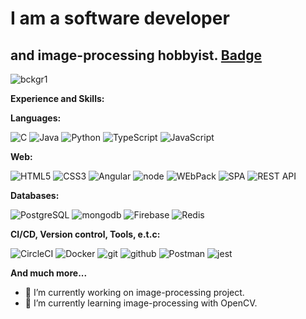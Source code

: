 # I am a software developer 
## and image-processing hobbyist. [Badge](https://www.credly.com/credit/23353049)

![bckgr1](https://user-images.githubusercontent.com/34711686/101488081-cab1d980-3967-11eb-858b-4b0f1df85fdd.jpg)

<p><strong>Experience and Skills:</strong></p>

<p><strong>Languages:</strong></p>

![C](https://img.shields.io/badge/-C/C++-grey?style=for-the-badge&logo=c&logoColor=white&labelColor=8E2DE2)
![Java](https://img.shields.io/badge/-java-grey?style=for-the-badge&logo=java&logoColor=white&labelColor=8E2DE2)
![Python](https://img.shields.io/badge/-Python-grey?style=for-the-badge&logo=python&logoColor=white&labelColor=8E2DE2)
![TypeScript](https://img.shields.io/badge/-TypeScript-grey?style=for-the-badge&logo=typescript&logoColor=white&labelColor=8E2DE2)
![JavaScript](https://img.shields.io/badge/-JavaScript-grey?style=for-the-badge&logo=javascript&logoColor=white&labelColor=8E2DE2)

<p><strong>Web:</strong></p>

![HTML5](https://img.shields.io/badge/-html%205-grey?style=for-the-badge&logo=html5&logoColor=white&labelColor=8E2DE2)
![CSS3](https://img.shields.io/badge/-css%203-grey?style=for-the-badge&logo=css3&logoColor=white&labelColor=8E2DE2)
![Angular](https://img.shields.io/badge/-Angular-grey?style=for-the-badge&logo=Angular&logoColor=white&labelColor=8E2DE2)
![node](https://img.shields.io/badge/-node-grey?style=for-the-badge&logo=node.js&logoColor=white&labelColor=8E2DE2)
![WEbPack](https://img.shields.io/badge/-WEbPack-grey?style=for-the-badge&logo=WEbPack&logoColor=white&labelColor=8E2DE2)
![SPA](https://img.shields.io/badge/-SPA-grey?style=for-the-badge&logo=SPA&logoColor=white&labelColor=8E2DE2)
![REST API](https://img.shields.io/badge/-REST%20API-grey?style=for-the-badge&logo=RESTAPI&logoColor=white&labelColor=8E2DE2)

<p><strong>Databases:</strong></p>

![PostgreSQL](https://img.shields.io/badge/-PostgreSQL-grey?style=for-the-badge&logo=postgresql&logoColor=white&labelColor=8E2DE2)
![mongodb](https://img.shields.io/badge/-mongodb-grey?style=for-the-badge&logo=mongodb&logoColor=white&labelColor=8E2DE2)
![Firebase](https://img.shields.io/badge/-Firebase-grey?style=for-the-badge&logo=firebase&logoColor=white&labelColor=8E2DE2)
![Redis](https://img.shields.io/badge/-Redis-grey?style=for-the-badge&logo=redis&logoColor=white&labelColor=8E2DE2)

<p><strong>CI/CD, Version control, Tools, e.t.c:</strong></p>

![CircleCI](https://img.shields.io/badge/-CircleCI-grey?style=for-the-badge&logo=CircleCI&logoColor=white&labelColor=8E2DE2)
![Docker](https://img.shields.io/badge/-Docker-grey?style=for-the-badge&logo=Docker&logoColor=white&labelColor=8E2DE2)
![git](https://img.shields.io/badge/-git-grey?style=for-the-badge&logo=git&logoColor=white&labelColor=8E2DE2)
![github](https://img.shields.io/badge/-github-grey?style=for-the-badge&logo=github&logoColor=white&labelColor=8E2DE2)
![Postman](https://img.shields.io/badge/-Postman-grey?style=for-the-badge&logo=Postman&logoColor=white&labelColor=8E2DE2)
![jest](https://img.shields.io/badge/-jest-grey?style=for-the-badge&logo=jest&logoColor=white&labelColor=8E2DE2)

<p><strong>And much more...</strong></p>

- 🔭 I’m currently working on image-processing project.
- 🌱 I’m currently learning image-processing with OpenCV.


<!--
**ekarpovs/ekarpovs** is a ✨ _special_ ✨ repository because its `README.md` (this file) appears on your GitHub profile.

Here are some ideas to get you started:

- 🔭 I’m currently working on ...
- 🌱 I’m currently learning ...
- 👯 I’m looking to collaborate on ...
- 🤔 I’m looking for help with ...
- 💬 Ask me about ...
- 📫 How to reach me: ...
- 😄 Pronouns: ...
- ⚡ Fun fact: ...
-->

<!-- h1 h2 h3 h4 h5 h6 h7 h8 br b i strong em a pre code img tt div ins del sup sub p ol ul table thead tbody tfoot blockquote dl dt dd kbd q samp var hr ruby rt rp li tr td th s strike summary details caption figure figcaption abbr bdo cite dfn mark small span time wbr -->
